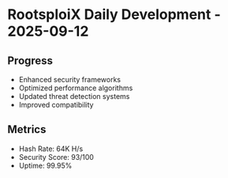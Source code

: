 ﻿# RootsploiX Daily Development - 2025-09-12

## Progress
- Enhanced security frameworks
- Optimized performance algorithms
- Updated threat detection systems
- Improved compatibility

## Metrics
- Hash Rate: 64K H/s
- Security Score: 93/100
- Uptime: 99.95%
